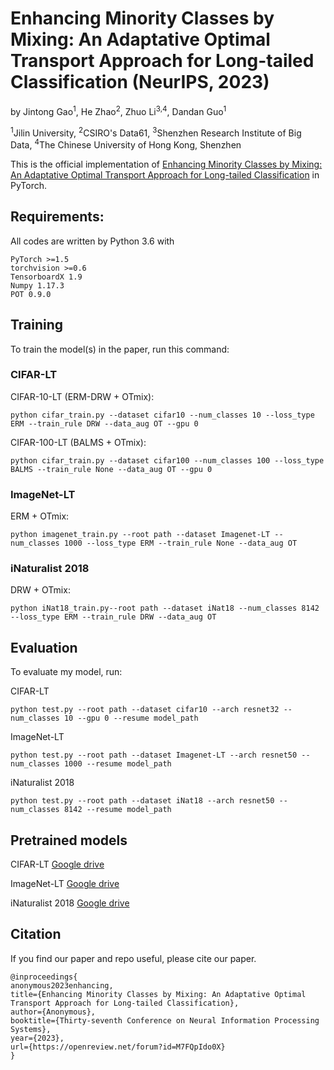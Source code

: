 # Enhancing Minority Classes by Mixing: An Adaptative Optimal Transport Approach for Long-tailed Classification (NeurIPS, 2023)

by Jintong Gao<sup>1</sup>, He Zhao<sup>2</sup>, Zhuo Li<sup>3,4</sup>, Dandan Guo<sup>1</sup>

<sup>1</sup>Jilin University, <sup>2</sup>CSIRO's Data61, <sup>3</sup>Shenzhen Research Institute of Big Data, <sup>4</sup>The Chinese University of Hong Kong, Shenzhen

This is the official implementation of [Enhancing Minority Classes by Mixing: An Adaptative Optimal Transport Approach for Long-tailed Classification](https://openreview.net/forum?id=M7FQpIdo0X&noteId=a0mlRwgug6) in PyTorch.

## Requirements:

All codes are written by Python 3.6 with 

```
PyTorch >=1.5
torchvision >=0.6
TensorboardX 1.9
Numpy 1.17.3
POT 0.9.0
```

## Training

To train the model(s) in the paper, run this command:

### CIFAR-LT

CIFAR-10-LT (ERM-DRW + OTmix):

```
python cifar_train.py --dataset cifar10 --num_classes 10 --loss_type ERM --train_rule DRW --data_aug OT --gpu 0
```

CIFAR-100-LT (BALMS + OTmix):

```
python cifar_train.py --dataset cifar100 --num_classes 100 --loss_type BALMS --train_rule None --data_aug OT --gpu 0
```
### ImageNet-LT

ERM + OTmix:

```
python imagenet_train.py --root path --dataset Imagenet-LT --num_classes 1000 --loss_type ERM --train_rule None --data_aug OT
```

### iNaturalist 2018

DRW + OTmix:

```
python iNat18_train.py--root path --dataset iNat18 --num_classes 8142 --loss_type ERM --train_rule DRW --data_aug OT
```

## Evaluation

To evaluate my model, run:

CIFAR-LT
```
python test.py --root path --dataset cifar10 --arch resnet32 --num_classes 10 --gpu 0 --resume model_path
```

ImageNet-LT

```
python test.py --root path --dataset Imagenet-LT --arch resnet50 --num_classes 1000 --resume model_path
```

iNaturalist 2018

```
python test.py --root path --dataset iNat18 --arch resnet50 --num_classes 8142 --resume model_path
```

## Pretrained models

CIFAR-LT [Google drive](https://drive.google.com/drive/folders/1gXtHw-LHDOzywzsyVzYny6ghwK95n_gT/)

ImageNet-LT [Google drive](https://drive.google.com/drive/folders/11WfAI0Epo3Bus37hTeAwBCyhSUzjHEA_)

iNaturalist 2018 [Google drive](https://drive.google.com/drive/folders/1AarCBLI8JHaLGDMGZnvEBPBnmiIogiwD/)

## Citation

If you find our paper and repo useful, please cite our paper.

```
@inproceedings{
anonymous2023enhancing,
title={Enhancing Minority Classes by Mixing: An Adaptative Optimal Transport Approach for Long-tailed Classification},
author={Anonymous},
booktitle={Thirty-seventh Conference on Neural Information Processing Systems},
year={2023},
url={https://openreview.net/forum?id=M7FQpIdo0X}
}
```
